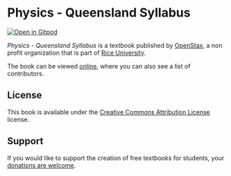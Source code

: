 # Physics - Queensland  Syllabus

[![Open in Gitpod](https://gitpod.io/button/open-in-gitpod.svg)](https://gitpod.io/from-referrer/)

_Physics - Queensland  Syllabus_ is a textbook published by [OpenStax](https://openstax.org/), a non profit organization that is part of [Rice University](https://www.rice.edu/).

The book can be viewed [online](https://github.com/cnx-user-books/cnxbook-physics-queensland-syllabus/releases/latest), where you can also see a list of contributors.

## License
This book is available under the [Creative Commons Attribution License](./LICENSE) license.

## Support
If you would like to support the creation of free textbooks for students, your [donations are welcome](https://riceconnect.rice.edu/donation/support-openstax-banner).
